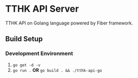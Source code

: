 # TTHK API Server

TTHK API on Golang language powered by Fiber framework. 

## Build Setup

### Development Environment

1. `go get -d -v`
2. `go run .` **OR** `go build . && ./tthk-api-go`
